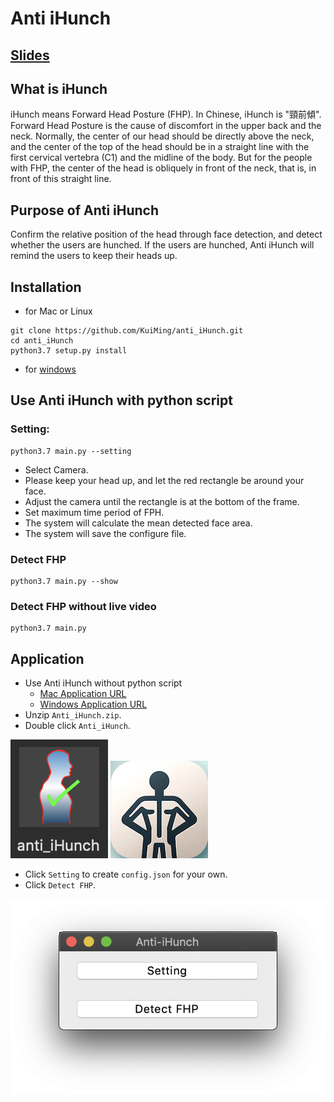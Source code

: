 # Anti iHunch

## [Slides](https://kuiming.github.io/anti_iHunch/presentation/output/index.html#/)

## What is iHunch

iHunch means Forward Head Posture (FHP). In Chinese, iHunch is "頸前傾".
Forward Head Posture is the cause of discomfort in the upper back and the neck. Normally, the center of our head should be directly above the neck, and the center of the top of the head should be in a straight line with the first cervical vertebra (C1) and the midline of the body. But for the people with FHP, the center of the head is obliquely in front of the neck, that is, in front of this straight line.

## Purpose of Anti iHunch

Confirm the relative position of the head through face detection, and detect whether the users are hunched. If the users are hunched, Anti iHunch will remind the users to keep their heads up.

## Installation

- for Mac or Linux
```
git clone https://github.com/KuiMing/anti_iHunch.git
cd anti_iHunch
python3.7 setup.py install
```
- for [windows](https://github.com/KuiMing/anti_iHunch/tree/windows)

## Use Anti iHunch with python script

### Setting: 
```
python3.7 main.py --setting
```
  - Select Camera.
  - Please keep your head up, and let the red rectangle be around your face.
  - Adjust the camera until the rectangle is at the bottom of the frame.
  - Set maximum time period of FPH.
  - The system will calculate the mean detected face area.
  - The system will save the configure file.
### Detect FHP
```
python3.7 main.py --show
```
### Detect FHP without live video
```
python3.7 main.py
```

## Application

- Use Anti iHunch without python script
  - [Mac Application URL](https://drive.google.com/file/d/1Yf_ujJDWH1jWn7MTkzFi3TJ2x7BQn8KA/view?usp=sharing)
  - [Windows Application URL](https://drive.google.com/file/d/1AbABfTq8dQC-oQFgzthcLrmw-EMAn6t_/view?usp=sharing)
- Unzip `Anti_iHunch.zip`.
- Double click `Anti_iHunch`.

![](images/anti_iHunch.png) ![](images/head_up.png)
- Click `Setting` to create `config.json` for your own.
- Click `Detect FHP`.

![](images/GUI.png)

